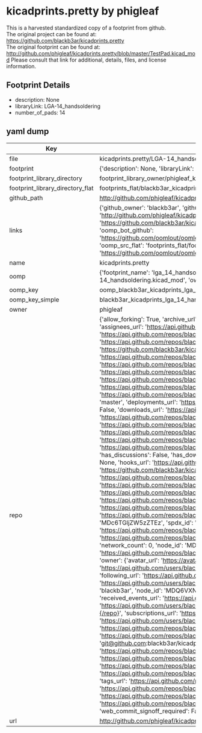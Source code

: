 # kicadprints.pretty by phigleaf  
This is a harvested standardized copy of a footprint from github.  
The original project can be found at:  
https://github.com/blackb3ar/kicadprints.pretty  
The original footprint can be found at:
http://github.com/phigleaf/kicadprints.pretty/blob/master/TestPad.kicad_mod
Please consult that link for additional, details, files, and license information.  
## Footprint Details
* description: None  
* libraryLink: LGA-14_handsoldering  
* number_of_pads: 14  
## yaml dump  
| Key | Value |  
| --- | --- |  
| file | kicadprints.pretty/LGA-14_handsoldering.kicad_mod |  
| footprint | {'description': None, 'libraryLink': 'LGA-14_handsoldering', 'number_of_pads': 14} |  
| footprint_library_directory | footprint_library_owner/phigleaf_kicadprints.pretty |  
| footprint_library_directory_flat | footprints_flat/blackb3ar_kicadprints_lga_14_handsoldering/working |  
| github_path | http://github.com/phigleaf/kicadprints.pretty/blob/master/LGA-14_handsoldering.kicad_mod |  
| links | {'github_owner': 'blackb3ar', 'github_repo_name': 'kicadprints.pretty', 'github_src': 'http://github.com/phigleaf/kicadprints.pretty/blob/master/TestPad.kicad_mod', 'github_src_repo': 'https://github.com/blackb3ar/kicadprints.pretty', 'oomp_bot': 'footprints/blackb3ar_kicadprints_lga_14_handsoldering/working', 'oomp_bot_github': 'https://github.com/oomlout/oomlout_oomp_footprint_bot/tree/main/footprints/blackb3ar_kicadprints_lga_14_handsoldering/working', 'oomp_src_flat': 'footprints_flat/footprints_flat/blackb3ar_kicadprints_lga_14_handsoldering/working', 'oomp_src_flat_github': 'https://github.com/oomlout/oomlout_oomp_footprint_src/tree/main/footprints_flat/blackb3ar_kicadprints_lga_14_handsoldering/working'} |  
| name | kicadprints.pretty |  
| oomp | {'footprint_name': 'lga_14_handsoldering', 'library_name': 'kicadprints', 'original_filename': 'kicadprints.pretty/LGA-14_handsoldering.kicad_mod', 'owner_name': 'phigleaf'} |  
| oomp_key | oomp_blackb3ar_kicadprints_lga_14_handsoldering |  
| oomp_key_simple | blackb3ar_kicadprints_lga_14_handsoldering |  
| owner | phigleaf |  
| repo | {'allow_forking': True, 'archive_url': 'https://api.github.com/repos/blackb3ar/kicadprints.pretty/{archive_format}{/ref}', 'archived': False, 'assignees_url': 'https://api.github.com/repos/blackb3ar/kicadprints.pretty/assignees{/user}', 'blobs_url': 'https://api.github.com/repos/blackb3ar/kicadprints.pretty/git/blobs{/sha}', 'branches_url': 'https://api.github.com/repos/blackb3ar/kicadprints.pretty/branches{/branch}', 'clone_url': 'https://github.com/blackb3ar/kicadprints.pretty.git', 'collaborators_url': 'https://api.github.com/repos/blackb3ar/kicadprints.pretty/collaborators{/collaborator}', 'comments_url': 'https://api.github.com/repos/blackb3ar/kicadprints.pretty/comments{/number}', 'commits_url': 'https://api.github.com/repos/blackb3ar/kicadprints.pretty/commits{/sha}', 'compare_url': 'https://api.github.com/repos/blackb3ar/kicadprints.pretty/compare/{base}...{head}', 'contents_url': 'https://api.github.com/repos/blackb3ar/kicadprints.pretty/contents/{+path}', 'contributors_url': 'https://api.github.com/repos/blackb3ar/kicadprints.pretty/contributors', 'created_at': '2017-03-22T19:43:51Z', 'default_branch': 'master', 'deployments_url': 'https://api.github.com/repos/blackb3ar/kicadprints.pretty/deployments', 'description': None, 'disabled': False, 'downloads_url': 'https://api.github.com/repos/blackb3ar/kicadprints.pretty/downloads', 'events_url': 'https://api.github.com/repos/blackb3ar/kicadprints.pretty/events', 'fork': False, 'forks': 0, 'forks_count': 0, 'forks_url': 'https://api.github.com/repos/blackb3ar/kicadprints.pretty/forks', 'full_name': 'blackb3ar/kicadprints.pretty', 'git_commits_url': 'https://api.github.com/repos/blackb3ar/kicadprints.pretty/git/commits{/sha}', 'git_refs_url': 'https://api.github.com/repos/blackb3ar/kicadprints.pretty/git/refs{/sha}', 'git_tags_url': 'https://api.github.com/repos/blackb3ar/kicadprints.pretty/git/tags{/sha}', 'git_url': 'git://github.com/blackb3ar/kicadprints.pretty.git', 'has_discussions': False, 'has_downloads': True, 'has_issues': True, 'has_pages': False, 'has_projects': True, 'has_wiki': True, 'homepage': None, 'hooks_url': 'https://api.github.com/repos/blackb3ar/kicadprints.pretty/hooks', 'html_url': 'https://github.com/blackb3ar/kicadprints.pretty', 'id': 85869237, 'is_template': False, 'issue_comment_url': 'https://api.github.com/repos/blackb3ar/kicadprints.pretty/issues/comments{/number}', 'issue_events_url': 'https://api.github.com/repos/blackb3ar/kicadprints.pretty/issues/events{/number}', 'issues_url': 'https://api.github.com/repos/blackb3ar/kicadprints.pretty/issues{/number}', 'keys_url': 'https://api.github.com/repos/blackb3ar/kicadprints.pretty/keys{/key_id}', 'labels_url': 'https://api.github.com/repos/blackb3ar/kicadprints.pretty/labels{/name}', 'language': None, 'languages_url': 'https://api.github.com/repos/blackb3ar/kicadprints.pretty/languages', 'license': {'key': 'mit', 'name': 'MIT License', 'node_id': 'MDc6TGljZW5zZTEz', 'spdx_id': 'MIT', 'url': 'https://api.github.com/licenses/mit'}, 'merges_url': 'https://api.github.com/repos/blackb3ar/kicadprints.pretty/merges', 'milestones_url': 'https://api.github.com/repos/blackb3ar/kicadprints.pretty/milestones{/number}', 'mirror_url': None, 'name': 'kicadprints.pretty', 'network_count': 0, 'node_id': 'MDEwOlJlcG9zaXRvcnk4NTg2OTIzNw==', 'notifications_url': 'https://api.github.com/repos/blackb3ar/kicadprints.pretty/notifications{?since,all,participating}', 'open_issues': 0, 'open_issues_count': 0, 'owner': {'avatar_url': 'https://avatars.githubusercontent.com/u/11505196?v=4', 'events_url': 'https://api.github.com/users/blackb3ar/events{/privacy}', 'followers_url': 'https://api.github.com/users/blackb3ar/followers', 'following_url': 'https://api.github.com/users/blackb3ar/following{/other_user}', 'gists_url': 'https://api.github.com/users/blackb3ar/gists{/gist_id}', 'gravatar_id': '', 'html_url': 'https://github.com/blackb3ar', 'id': 11505196, 'login': 'blackb3ar', 'node_id': 'MDQ6VXNlcjExNTA1MTk2', 'organizations_url': 'https://api.github.com/users/blackb3ar/orgs', 'received_events_url': 'https://api.github.com/users/blackb3ar/received_events', 'repos_url': 'https://api.github.com/users/blackb3ar/repos', 'site_admin': False, 'starred_url': 'https://api.github.com/users/blackb3ar/starred{/owner}{/repo}', 'subscriptions_url': 'https://api.github.com/users/blackb3ar/subscriptions', 'type': 'User', 'url': 'https://api.github.com/users/blackb3ar'}, 'private': False, 'pulls_url': 'https://api.github.com/repos/blackb3ar/kicadprints.pretty/pulls{/number}', 'pushed_at': '2018-01-03T13:18:28Z', 'releases_url': 'https://api.github.com/repos/blackb3ar/kicadprints.pretty/releases{/id}', 'size': 4, 'ssh_url': 'git@github.com:blackb3ar/kicadprints.pretty.git', 'stargazers_count': 0, 'stargazers_url': 'https://api.github.com/repos/blackb3ar/kicadprints.pretty/stargazers', 'statuses_url': 'https://api.github.com/repos/blackb3ar/kicadprints.pretty/statuses/{sha}', 'subscribers_count': 0, 'subscribers_url': 'https://api.github.com/repos/blackb3ar/kicadprints.pretty/subscribers', 'subscription_url': 'https://api.github.com/repos/blackb3ar/kicadprints.pretty/subscription', 'svn_url': 'https://github.com/blackb3ar/kicadprints.pretty', 'tags_url': 'https://api.github.com/repos/blackb3ar/kicadprints.pretty/tags', 'teams_url': 'https://api.github.com/repos/blackb3ar/kicadprints.pretty/teams', 'temp_clone_token': None, 'topics': [], 'trees_url': 'https://api.github.com/repos/blackb3ar/kicadprints.pretty/git/trees{/sha}', 'updated_at': '2018-01-03T13:18:05Z', 'url': 'https://api.github.com/repos/blackb3ar/kicadprints.pretty', 'visibility': 'public', 'watchers': 0, 'watchers_count': 0, 'web_commit_signoff_required': False} |  
| url | http://github.com/phigleaf/kicadprints.pretty |  

